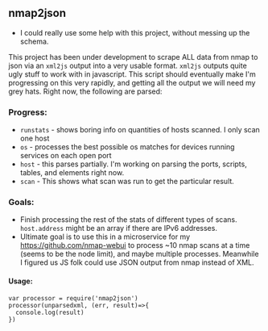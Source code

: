 ## nmap2json

 - I could really use some help with this project, without messing up the schema.

This project has been under development to scrape ALL data from nmap to json via an `xml2js` output into a very usable format.  `xml2js` outputs quite ugly stuff to work with in javascript.  This script should eventually make 
I'm progressing on this very rapidly, and getting all the output we will need my grey hats. Right now, the following are parsed:

### Progress:
 - `runstats` - shows boring info on quantities of hosts scanned.  I only scan one host
 - `os` - processes the best possible os matches for devices running services on each open port
 - `host` - this parses partially.  I'm working on parsing the ports, scripts, tables, and elements right now.
 - `scan` - This shows what scan was run to get the particular result.

### Goals:
 - Finish processing the rest of the stats of different types of scans.  `host.address` might be an array if there are IPv6 addresses.
 - Ultimate goal is to use this in a microservice for my https://github.com/nmap-webui to process ~10 nmap scans at a time (seems to be the node limit), and maybe multiple processes. Meanwhile I figured us JS folk could use JSON output from nmap instead of XML.

#### Usage:
```
var processor = require('nmap2json')
processor(unparsedxml, (err, result)=>{
  console.log(result)
})
```